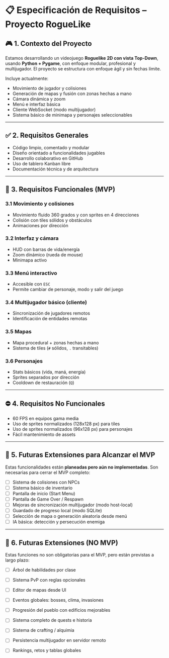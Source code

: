 # 📋 Especificación de Requisitos – Proyecto RogueLike

## 🎮 1. Contexto del Proyecto

Estamos desarrollando un videojuego **Roguelike 2D con vista Top-Down**, usando **Python + Pygame**, con enfoque modular, profesional y multijugador. El proyecto se estructura con enfoque ágil y sin fechas límite.

Incluye actualmente:
- Movimiento de jugador y colisiones
- Generación de mapas y fusión con zonas hechas a mano
- Cámara dinámica y zoom
- Menú e interfaz básica
- Cliente WebSocket (modo multijugador)
- Sistema básico de minimapa y personajes seleccionables

---

## ✅ 2. Requisitos Generales

- Código limpio, comentado y modular
- Diseño orientado a funcionalidades jugables
- Desarrollo colaborativo en GitHub
- Uso de tablero Kanban libre
- Documentación técnica y de arquitectura

---

## 🧩 3. Requisitos Funcionales (MVP)

### 3.1 Movimiento y colisiones
- Movimiento fluido 360 grados y con sprites en 4 direcciones
- Colisión con tiles sólidos y obstáculos
- Animaciones por dirección

### 3.2 Interfaz y cámara
- HUD con barras de vida/energía
- Zoom dinámico (rueda de mouse)
- Minimapa activo

### 3.3 Menú interactivo
- Accesible con `ESC`
- Permite cambiar de personaje, modo y salir del juego

### 3.4 Multijugador básico (cliente)
- Sincronización de jugadores remotos
- Identificación de entidades remotas

### 3.5 Mapas
- Mapa procedural + zonas hechas a mano
- Sistema de tiles (`#` sólidos, `.` transitables)

### 3.6 Personajes
- Stats básicos (vida, maná, energía)
- Sprites separados por dirección
- Cooldown de restauración (`Q`)

---

## ⛔ 4. Requisitos No Funcionales

- 60 FPS en equipos gama media
- Uso de sprites normalizados (128x128 px) para tiles
- Uso de sprites normalizados (96x128 px) para personajes
- Fácil mantenimiento de assets

---

## 🔮 5. Futuras Extensiones para Alcanzar el MVP

Estas funcionalidades están **planeadas pero aún no implementadas**. Son necesarias para cerrar el MVP completo:

- [ ] Sistema de colisiones con NPCs
- [ ] Sistema básico de inventario
- [ ] Pantalla de inicio (Start Menu)
- [ ] Pantalla de Game Over / Respawn
- [ ] Mejoras de sincronización multijugador (modo host-local)
- [ ] Guardado de progreso local (modo SQLite)
- [ ] Selección de mapa o generación aleatoria desde menú
- [ ] IA básica: detección y persecución enemiga

---

## 🚀 6. Futuras Extensiones (NO MVP)

Estas funciones no son obligatorias para el MVP, pero están previstas a largo plazo:

- [ ] Árbol de habilidades por clase
- [ ] Sistema PvP con reglas opcionales
- [ ] Editor de mapas desde UI
- [ ] Eventos globales: bosses, clima, invasiones
- [ ] Progresión del pueblo con edificios mejorables
- [ ] Sistema completo de quests e historia
- [ ] Sistema de crafting / alquimia
- [ ] Persistencia multijugador en servidor remoto
- [ ] Rankings, retos y tablas globales

